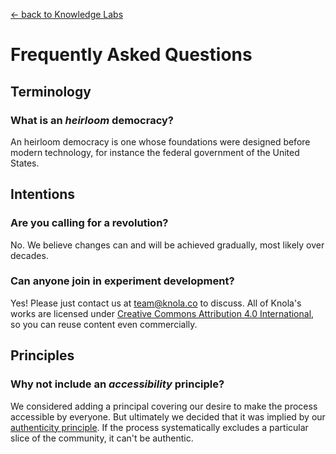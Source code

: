 [&larr; back to Knowledge Labs](.)

# Frequently Asked Questions

## Terminology

### What is an _heirloom_ democracy?

An heirloom democracy is one whose foundations were designed before modern technology, for instance the federal government of the United States.

## Intentions

### Are you calling for a revolution?

No. We believe changes can and will be achieved gradually, most likely over decades.

### Can anyone join in experiment development?

Yes! Please just contact us at [team@knola.co](mailto:team@knola.co) to discuss. All of Knola's works are licensed under [Creative Commons Attribution 4.0 International](https://creativecommons.org/licenses/by/4.0/), so you can reuse content even commercially.

## Principles

### Why not include an _accessibility_ principle?

We considered adding a principal covering our desire to make the process accessible by everyone. But ultimately we decided that it was implied by our [authenticity principle](principles). If the process systematically excludes a particular slice of the community, it can't be authentic.